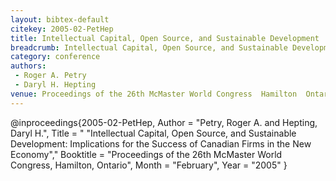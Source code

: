 ```yaml
---
layout: bibtex-default
citekey: 2005-02-PetHep
title: Intellectual Capital, Open Source, and Sustainable Development  Implications for the Success of Canadian Firms in the New Economy (2005)
breadcrumb: Intellectual Capital, Open Source, and Sustainable Development  Implications for the Success of Canadian Firms in the New Economy (2005)
category: conference
authors:
 - Roger A. Petry
 - Daryl H. Hepting
venue: Proceedings of the 26th McMaster World Congress  Hamilton  Ontario
---
```

@inproceedings{2005-02-PetHep,
	Author =  "Petry, Roger A. and Hepting, Daryl H.",
	Title = " "Intellectual Capital, Open Source, and Sustainable Development: Implications for the Success of Canadian Firms in the New Economy","
	Booktitle =  "Proceedings of the 26th McMaster World Congress, Hamilton, Ontario",
	Month =  "February",
	Year =  "2005"
}
